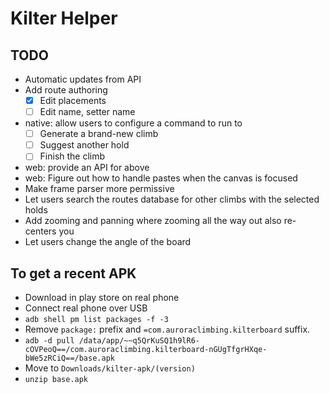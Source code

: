 # Kilter Helper

## TODO

- Automatic updates from API
- Add route authoring
  - [X] Edit placements
  - [ ] Edit name, setter name
- native: allow users to configure a command to run to
  - [ ] Generate a brand-new climb
  - [ ] Suggest another hold
  - [ ] Finish the climb
- web: provide an API for above
- web: Figure out how to handle pastes when the canvas is focused
- Make frame parser more permissive
- Let users search the routes database for other climbs with the selected holds
- Add zooming and panning where zooming all the way out also re-centers you
- Let users change the angle of the board

## To get a recent APK

- Download in play store on real phone
- Connect real phone over USB
- `adb shell pm list packages -f -3`
- Remove `package:` prefix and `=com.auroraclimbing.kilterboard` suffix.
- `adb -d pull /data/app/~~q5QrKuSQ1h9lR6-cOVPeoQ==/com.auroraclimbing.kilterboard-nGUgTfgrHXqe-bWe5zRCiQ==/base.apk`
- Move to `Downloads/kilter-apk/(version)`
- `unzip base.apk`
